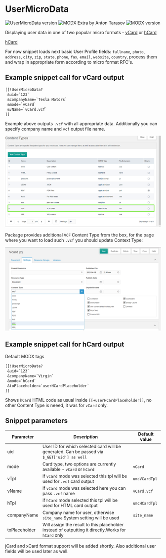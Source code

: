 # UserMicroData
![UserMicroData version](https://img.shields.io/badge/version-1.0.0-brightgreen.svg) ![MODX Extra by Anton Tarasov](https://img.shields.io/static/v1?label=MODX%20Extra%20by&message=Anton%20Tarasov&color=green) ![MODX version](https://img.shields.io/static/v1?label=MODX%20version&message=>2.5&color=blue)

Displaying user data in one of two popular micro formats - [vCard](https://en.wikipedia.org/wiki/VCard) or [hCard](http://microformats.org/wiki/hcard)

[hCard](http://microformats.org/wiki/hcard)

For now snippet loads next basic User Profile fields: `fullname`, `photo`, `address`, `city`, `zip`, `state`, `phone`, `fax`, `email`, `website`, `country`, process them and wrap in appropriate form according to micro format RFC's.

## Example snippet call for vCard output

```
[[!UserMicroData?
 &uid=`123`
 &companyName=`Tesla Motors`
 &mode=`vCard`
 &vName=`vCard.vcf`
]]
```

Example above outputs `.vcf` with all appropriate data. Additionally you can specify company name and `vcf` output file name.

![new VCF content type](new_vcf_type.png)

Package provides additional `VCF` Content Type from the box, for the page where you want to load such `.vcf` you should update Context Type:

![How to change Content Type](change_type.png)


## Example snippet call for hCard output

Default MODX tags
```
[[!UserMicroData?
 &uid=`123`
 &companyName=`Virgin`
 &mode=`hCard`
 &toPlaceholder=`userHCardPlaceholder`
]]
```

Shows `hCard` HTML code as usual inside `[[+userHCardPlaceholder]]`, no other Content Type is neeed, it was for `vCard` only. 


## Snippet parameters

| Parameter                  | Description                                                                                          | Default value  |
|----------------------------|------------------------------------------------------------------------------------------------------|----------------|
| uid                        | User ID for which selected card will be generated. Can be passed via `$_GET['uid'] as well`          |                |
| mode                       | Card type, two options are currently available - `vCard` or `hCard`                                  | `vCard`        |
| vTpl                       | if `vCard` mode was selected this tpl will be used for `.vcf` card output                            | `umcVCardTpl`  |
| vName                      | if `vCard` mode was selected here you can pass `.vcf` name                                           | `vCard.vcf`    |
| hTpl                       | if `hCard` mode selected this tpl will be used for HTML card output                                  | `umcHCardTpl`  |
| companyName                | Company name for user, otherwise `site_name` System setting will be used                             | `site_name`    |
| toPlaceholder              | Will assign the result to this placeholder instead of outputting it directly.Works for `hCard` only  |                |

jCard and xCard format support will be added shortly. Also additional user fields will be used later as well. 